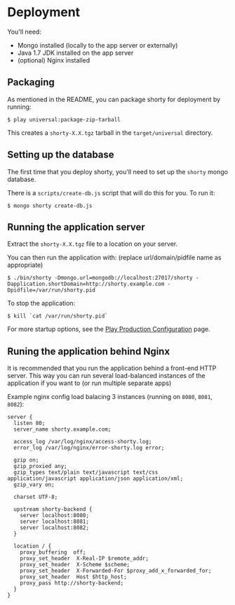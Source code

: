 # Deployment

You'll need:

 - Mongo installed (locally to the app server or externally)
 - Java 1.7 JDK installed on the app server
 - (optional) Nginx installed

## Packaging

As mentioned in the README, you can package shorty for deployment by running:

    $ play universal:package-zip-tarball

This creates a `shorty-X.X.tgz` tarball in the `target/universal` directory.

## Setting up the database

The first time that you deploy shorty, you'll need to set up the `shorty` mongo database.

There is a `scripts/create-db.js` script that will do this for you. To run it:

    $ mongo shorty create-db.js

## Running the application server

Extract the `shorty-X.X.tgz` file to a location on your server.

You can then run the application with: (replace url/domain/pidfile name as appropriate)

    $ ./bin/shorty -Dmongo.url=mongodb://localhost:27017/shorty -Dapplication.shortDomain=http://shorty.example.com -Dpidfile=/var/run/shorty.pid

To stop the application:

    $ kill `cat /var/run/shorty.pid`

For more startup options, see the [Play Production Configuration](http://www.playframework.com/documentation/2.2.x/ProductionConfiguration) page.

## Runing the application behind Nginx

It is recommended that you run the application behind a front-end HTTP server. This way you can run several load-balanced instances of the application if you want to (or run multiple separate apps)

Example nginx config load balacing 3 instances (running on `8080`, `8081`, `8082`):

    server {
      listen 80;
      server_name shorty.example.com;

      access_log /var/log/nginx/access-shorty.log;
      error_log /var/log/nginx/error-shorty.log error;

      gzip on;
      gzip_proxied any;
      gzip_types text/plain text/javascript text/css application/javascript application/json application/xml;
      gzip_vary on;

      charset UTF-8;

      upstream shorty-backend {
        server localhost:8080;
        server localhost:8081;
        server localhost:8082;
      }

      location / {
        proxy_buffering  off;
        proxy_set_header  X-Real-IP $remote_addr;
        proxy_set_header  X-Scheme $scheme;
        proxy_set_header  X-Forwarded-For $proxy_add_x_forwarded_for;
        proxy_set_header  Host $http_host;
        proxy_pass http://shorty-backend;
      }
    }